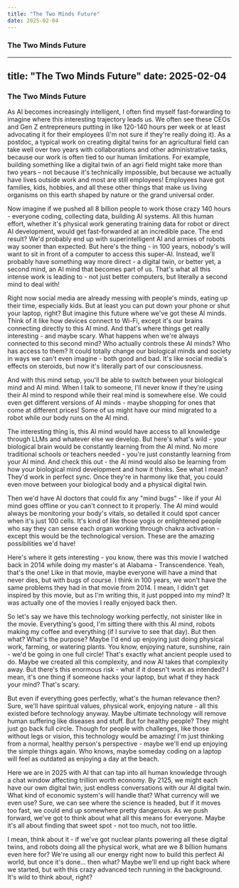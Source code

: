 ```yaml
---
title: "The Two Minds Future"
date: 2025-02-04
---
```


### The Two Minds Future

---
title: "The Two Minds Future"
date: 2025-02-04
---

### The Two Minds Future

As AI becomes increasingly intelligent, I often find myself fast-forwarding to imagine where this interesting trajectory leads us. We often see these CEOs and Gen Z entrepreneurs putting in like 120-140 hours per week or at least advocating it for their employees (I'm not sure if they're really doing it). As a postdoc, a typical work on creating digital twins for an agricultural field can take well over two years with collaborations and other administrative tasks, because our work is often tied to our human limitations. For example, building something like a digital twin of an agri field might take more than two years – not because it's technically impossible, but because we actually have lives outside work and most are still employees! Employees have got families, kids, hobbies, and all these other things that make us living organisms on this earth shaped by nature or the grand universal order.

Now imagine if we pushed all 8 billion people to work those crazy 140 hours - everyone coding, collecting data, building AI systems. All this human effort, whether it's physical work generating training data for robot or direct AI development, would get fast-forwarded at an incredible pace. The end result? We'd probably end up with superintelligent AI and armies of robots way sooner than expected. But here's the thing - in 100 years, nobody's will want to sit in front of a computer to access this super-AI. Instead, we'll probably have something way more direct - a digital twin, or better yet, a second mind, an AI mind that becomes part of us. That's what all this intense work is leading to - not just better computers, but literally a second mind to deal with!

Right now social media are already messing with people's minds, eating up their time, especially kids. But at least you can put down your phone or shut your laptop, right? But imagine this future where we've got these AI minds. Think of it like how devices connect to Wi-Fi, except it's our brains connecting directly to this AI mind. And that's where things get really interesting - and maybe scary. What happens when we're always connected to this second mind? Who actually controls these AI minds? Who has access to them? It could totally change our biological minds and society in ways we can't even imagine - both good and bad. It's like social media's effects on steroids, but now it's literally part of our consciousness.

And with this mind setup, you'll be able to switch between your biological mind and AI mind. When I talk to someone, I'll never know if they're using their AI mind to respond while their real mind is somewhere else. We could even get different versions of AI minds - maybe shopping for ones that come at different prices! Some of us might have our mind migrated to a robot while our body runs on the AI mind.

The interesting thing is, this AI mind would have access to all knowledge through LLMs and whatever else we develop. But here's what's wild - your biological brain would be constantly learning from the AI mind. No more traditional schools or teachers needed - you're just constantly learning from your AI mind. And check this out - the AI mind would also be learning from how your biological mind development and how it thinks. See what I mean? They'd work in perfect sync. Once they're in harmony like that, you could even move between your biological body and a physical digital twin.

Then we'd have AI doctors that could fix any "mind bugs" - like if your AI mind goes offline or you can't connect to it properly. The AI mind would always be monitoring your body's vitals, so detailed it could spot cancer when it's just 100 cells. It's kind of like those yogis or enlightened people who say they can sense each organ working through chakra activation - except this would be the technological version. These are the amazing possibilities we'd have!

Here's where it gets interesting - you know, there was this movie I watched back in 2014 while doing my master's at Alabama - Transcendence. Yeah, that's the one! Like in that movie, maybe everyone will have a mind that never dies, but with bugs of course. I think in 100 years, we won't have the same problems they had in that movie from 2014. I mean, I didn't get inspired by this movie, but as I'm writing this, it just popped into my mind? It was actually one of the movies I really enjoyed back then.

So let's say we have this technology working perfectly, not sinister like in the movie. Everything's good, I'm sitting there with this AI mind, robots making my coffee and everything (if I survive to see that day). But then what? What's the purpose? Maybe I'd end up enjoying just doing physical work, farming, or watering plants. You know, enjoying nature, sunshine, rain - we'd be going in one full circle! That's exactly what ancient people used to do. Maybe we created all this complexity, and now AI takes that complexity away. But there's this enormous risk - what if it doesn't work as intended? I mean, it's one thing if someone hacks your laptop, but what if they hack your mind? That's scary.

But even if everything goes perfectly, what's the human relevance then? Sure, we'll have spiritual values, physical work, enjoying nature - all this existed before technology anyway. Maybe ultimate technology will remove human suffering like diseases and stuff. But for healthy people? They might just go back full circle. Though for people with challenges, like those without legs or vision, this technology would be amazing! I'm just thinking from a normal, healthy person's perspective - maybe we'll end up enjoying the simple things again. Who knows, maybe someday coding on a laptop will feel as outdated as enjoying a day at the beach. 

Here we are in 2025 with AI that can tap into all human knowledge through a chat window affecting trillion worth economy. By 2125, we might each have our own digital twin, just endless conversations with our AI digital twin. What kind of economic system's will handle that? What currency will we even use? Sure, we can see where the science is headed, but if it moves too fast, we could end up somewhere pretty dangerous. As we push forward, we've got to think about what all this means for everyone. Maybe it's all about finding that sweet spot - not too much, not too little.

I mean, think about it - if we've got nuclear plants powering all these digital twins, and robots doing all the physical work, what are we 8 billion humans even here for? We're using all our energy right now to build this perfect AI world, but once it's done... then what? Maybe we'll end up right back where we started, but with this crazy advanced tech running in the background. It's wild to think about, right?






